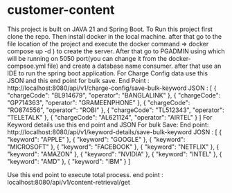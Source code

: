 # customer-content
This project is built on JAVA 21 and Spring Boot.
To Run this project first clone the repo. Then install docker in the local machine. after that go to the file location of the project and execute the docker command => docker compose up -d ) to create the server.
After that go to PGADMIN using which will be running on 5050 port(you can change it from the docker-compsoe.yml file) and create a database name consumer. after that use an IDE to run the spring boot application.
For Charge Config data use this JSON and this end point for bulk save. End Point : http://localhost:8080/api/v1/charge-config/save-bulk-keyword
JSON : [
    {
        "chargeCode": "BL914679",
        "operator": "BANGLALINK"
      },
      {
        "chargeCode": "GP714363",
        "operator": "GRAMEENPHONE"
      },
      {
        "chargeCode": "RO874556",
        "operator": "ROBI"
      },
      {
        "chargeCode": "TL512343",
        "operator": "TELETALK"
      },
      {
        "chargeCode": "AL621124",
        "operator": "AIRTEL"
      }
]
For Keyword details use this end point and JSON For bulk Save: End point: http://localhost:8080/api/v1/keyword-details/save-bulk-keyword
JOSN :
 [
    {
      "keyword": "APPLE"
    },
    {
      "keyword": "GOOGLE"
    },
    {
      "keyword": "MICROSOFT"
    },
    {
      "keyword": "FACEBOOK"
    },
    {
      "keyword": "NETFLIX"
    },
    {
      "keyword": "AMAZON"
    },
    {
      "keyword": "NVIDIA"
    },
    {
      "keyword": "INTEL"
    },
    {
      "keyword": "AMD"
    },
    {
      "keyword": "IBM"
    }
  ]

Use this end point to execute total process. end point : localhost:8080/api/v1/content-retrieval/get

